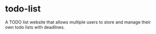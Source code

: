 # todo-list
A TODO list website that allows multiple users to store and manage their own todo lists with deadlines.
